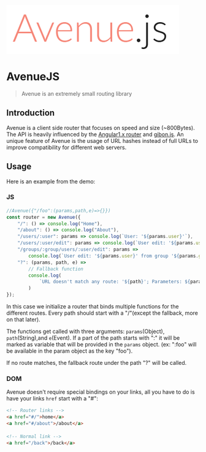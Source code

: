 ![AvenueJS](./logo.png)

# AvenueJS

> Avenue is an extremely small routing library

## Introduction

Avenue is a client side router that focuses on speed and size (~800Bytes).
The API is heavily influenced by the [Angular1.x router](https://docs.angularjs.org/tutorial/step_09) and [gibon.js](https://github.com/tunnckoCore/gibon).
An unique feature of Avenue is the usage of URL hashes instead of full URLs to improve compatibility for different web servers.

## Usage

Here is an example from the demo:

### JS

```js
//Avenue({"/foo":(params,path,e)=>{}})
const router = new Avenue({
    "/": () => console.log("Home"),
    "/about": () => console.log("About"),
    "/users/:user": params => console.log(`User: '${params.user}'`),
    "/users/:user/edit": params => console.log(`User edit: '${params.user}'`),
    "/groups/:group/users/:user/edit": params =>
        console.log(`User edit: '${params.user}' from group '${params.group}'`),
    "?": (params, path, e) =>
        // Fallback function
        console.log(
            `URL doesn't match any route: '${path}'; Parameters: ${params}, Event: ${e}`
        )
});
```

In this case we initialize a router that binds multiple functions for the different routes.
Every path should start with a "/"(except the fallback, more on that later).

The functions get called with three arguments: `params`(Object), `path`(String),and `e`(Event).
If a part of the path starts with ":" it will be marked as variable that will be provided in the `params` object. (ex: ":foo" will be available in the param object as the key "foo").

If no route matches, the fallback route under the path "?" will be called.

### DOM

Avenue doesn't require special bindings on your links, all you have to do is have your links `href` start with a "#":

```html
<!-- Router links -->
<a href="#/">home</a>
<a href="#/about">/about</a>

<!-- Normal link -->
<a href="/back">/back</a>
```
